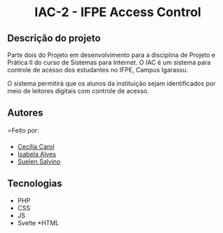 
<h1 align="center">IAC-2 - IFPE Access Control</h1>

## Descrição do projeto
Parte dois do Projeto em desenvolvimento para a disciplina de Projeto e Prática II do curso de Sistemas para Internet. O IAC é um sistema para controle de acesso dos estudantes no IFPE, Campus Igarassu.

O sistema permitirá que os alunos da instituição sejam identificados por meio de leitores digitais com controle de acesso. 




## Autores
 ⭐Feito por:

* [Cecília Carol](https://github.com/CeciliaCarol)
* [Isabela Alves](https://github.com/Isabela-Alves)
* [Suelen Salvino](https://github.com/suelensalvino)


## Tecnologias
* PHP
* CSS
* JS
* Svelte
*HTML

